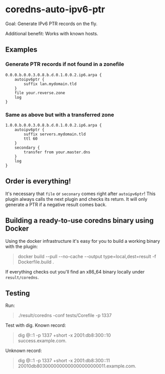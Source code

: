 # coredns-auto-ipv6-ptr

Goal: Generate IPv6 PTR records on the fly.

Additional benefit: Works with known hosts.

## Examples

### Generate PTR records if not found in a zonefile

```
0.0.0.b.0.0.3.0.8.b.d.0.1.0.0.2.ip6.arpa {
    autoipv6ptr {
        suffix lan.mydomain.tld
    }
    file your.reverse.zone
    log
}
```

### Same as above but with a transferred zone

```
1.0.0.b.0.0.3.0.8.b.d.0.1.0.0.2.ip6.arpa {
    autoipv6ptr {
        suffix servers.mydomain.tld
        ttl 60
    }
    secondary {
        transfer from your.master.dns
    }
    log
}
```

## Order is everything!

It's necessary that `file` or `seconary` comes right after `autoipv6ptr`! This plugin always calls the next plugin and checks its return. It will only generate a PTR if a negative result comes back.

## Building a ready-to-use coredns binary using Docker

Using the docker infrastructure it's easy for you to build a working binary with the plugin:

> docker build --pull --no-cache --output type=local,dest=result -f Dockerfile.build .

If everything checks out you'll find an x86_64 binary locally under `result/coredns`.

## Testing

Run:

> ./result/coredns -conf tests/Corefile -p 1337

Test with dig. Known record:

> dig @::1 -p 1337 +short -x 2001:db8:300::10   
>success.example.com.

Unknown record:

> dig @::1 -p 1337 +short -x 2001:db8:300::11   
> 20010db8030000000000000000000011.example.com.